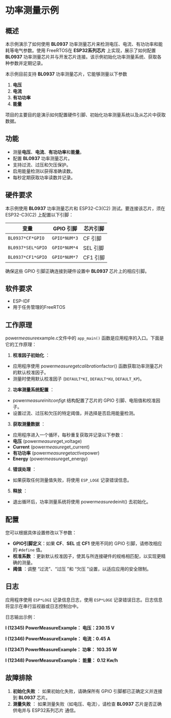 # 功率测量示例

## 概述

本示例演示了如何使用 **BL0937** 功率测量芯片来检测电压、电流、有功功率和能耗等电气参数。使用 FreeRTOS在 **ESP32系列芯片** 上实现，展示了如何配置 **BL0937** 功率测量芯片并与开发芯片连接。该示例初始化功率测量系统、获取各种参数并定期记录。

本示例目前支持 **BL0937** 功率测量芯片，它能够测量以下参数

1. **电压**
2. **电流**
3. **有功功率**
4. **能量**

项目的主要目的是演示如何配置硬件引脚、初始化功率测量系统以及从芯片中获取数据。

## 功能

* 测量**电压**、**电流**、**有功功率**和**能量**。
* 配置 **BL0937** 功率测量芯片。
* 支持过流、过压和欠压保护。
* 启用能量检测以获得准确读数。
* 每秒定期获取功率读数并记录。

## 硬件要求

本示例使用 **BL0937** 功率测量芯片和 ESP32-C3(C2) 测试。要连接该芯片，须在 ESP32-C3(C2) 上配置以下引脚：

| 变量                | GPIO 引脚      | 芯片引脚 |
| ------------------- | -------------- | -------- |
| `BL0937*CF*GPIO`  | `GPIO*NUM*3` | CF 引脚  |
| `BL0937*SEL*GPIO` | `GPIO*NUM*4` | SEL 引脚 |
| `BL0937*CF1*GPIO` | `GPIO*NUM*7` | CF1 引脚 |

确保这些 GPIO 引脚正确连接到硬件设置中 **BL0937** 芯片上的相应引脚。

## 软件要求

* ESP-IDF
* 用于任务管理的FreeRTOS

## 工作原理

power*measure*example.c文件中的 `app_main()` 函数是应用程序的入口。下面是它的工作原理：

1. **校准因子初始化** ：

* 应用程序使用 power*measure*get*calibration*factor() 函数获取功率测量芯片的默认校准因子。
* 测量时使用默认校准因子 (`DEFAULT*KI`, `DEFAULT*KU`, `DEFAULT_KP`)。

2. **功率测量系统配置** ：

* power*measure*init*config*t 结构配置了芯片的 GPIO 引脚、电阻值和校准因子。
* 设置过流、过压和欠压的特定阈值，并选择是否启用能量检测。

3. **获取测量数据** ：

* 应用程序进入一个循环，每秒重复获取并记录以下参数：
* **电压** (power*measure*get_voltage)
* **Current** (power*measure*get_current)
* **有功功率** (power*measure*get*active*power)
* **Energy** (power*measure*get_energy)

4. **错误处理** ：

* 如果获取任何测量值失败，将使用 `ESP_LOGE` 记录错误信息。

5. **释放** ：

* 退出循环后，功率测量系统将使用 power*measure*deinit() 去初始化。

## 配置

您可以根据具体设置修改以下参数：

* **GPIO引脚定义**：如果 **CF**、**SEL** 或 **CF1** 使用不同的 GPIO 引脚，请修改相应的 `#define` 值。
* **校准系数** ：更新默认校准因子，使其与所连接硬件的规格相匹配，以实现更精确的测量。
* **阈值** ：调整 “过流”、“过压 ”和 “欠压 ”设置，以适应应用的安全限制。

## 日志

应用程序使用 `ESP*LOGI` 记录信息日志，使用 `ESP*LOGE` 记录错误日志。日志信息将显示在串行监视器或日志控制台中。

日志输出示例：

**I (12345) PowerMeasureExample： 电压：230.15 V**

**I (12346) PowerMeasureExample： 电流：0.45 A**

**I (12347) PowerMeasureExample： 功率： 103.35 W**

**I (12348) PowerMeasureExample： 能量： 0.12 Kw/h**

## 故障排除

1. **初始化失败** ： 如果初始化失败，请确保所有 GPIO 引脚都已正确定义并连接到 **BL0937** 芯片。
2. **测量失败** ： 如果测量失败（如电压、电流），请检查 **BL0937** 芯片是否正确供电并与 ESP32系列芯片 通信。
